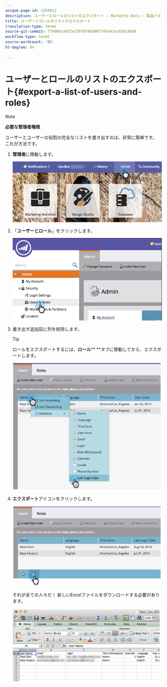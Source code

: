 ```yaml
---
unique-page-id: 2359912
description: ユーザーとロールのリストのエクスポート — Marketto Docs — 製品ドキュメント
title: ユーザーとロールのリストのエクスポート
translation-type: tm+mt
source-git-commit: f79909ce8f2e37bf0748596774fe47ac03618696
workflow-type: tm+mt
source-wordcount: '85'
ht-degree: 0%

---
```



# ユーザーとロールのリストのエクスポート{#export-a-list-of-users-and-roles}

>[!NOTE]
>
>**必要な管理者権限**

ユーザーとユーザーの役割の完全なリストを書き出すのは、非常に簡単です。 これが方法です。

1. **管理者**&#x200B;に移動します。

   ![](assets/adminhand.png)

1. 「**ユーザーとロール**」をクリックします。

   ![](assets/image2014-9-10-9-3a25-3a27.png)

1. 書き出す追加前に列を削除します。

   >[!TIP]
   >
   >ロールをエクスポートするには、**ロール**** **タブに移動してから、エクスポートします。

   ![](assets/image2014-9-10-9-3a25-3a49.png)

1. **エクスポート**&#x200B;アイコンをクリックします。

   ![](assets/image2014-9-10-9-3a26-3a3.png)

   それが全ての人々だ！ 新しいExcelファイルをダウンロードする必要があります。

   ![](assets/image2014-9-10-9-3a26-3a17.png)
